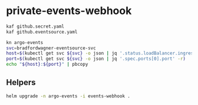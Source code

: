 # private-events-webhook

```bash
kaf github.secret.yaml
kaf github.eventsource.yaml

kn argo-events
svc=bradfordwagner-eventsource-svc
host=$(kubectl get svc ${svc} -o json | jq '.status.loadBalancer.ingress[0].ip' -r)
port=$(kubectl get svc ${svc} -o json | jq '.spec.ports[0].port' -r)
echo "${host}:${port}" | pbcopy

```

## Helpers
```bash
helm upgrade -n argo-events -i events-webhook .
```
